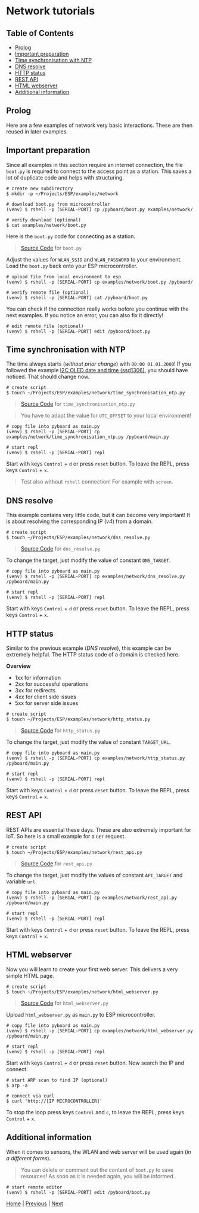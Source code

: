 # Network tutorials

## Table of Contents

- [Prolog](#prolog)
- [Important preparation](#important-preparation)
- [Time synchronisation with NTP](#time-synchronisation-with-ntp)
- [DNS resolve](#dns-resolve)
- [HTTP status](#http-status)
- [REST API](#rest-api)
- [HTML webserver](#html-webserver)
- [Additional information](#additional-information)

## Prolog

Here are a few examples of network very basic interactions. These are then reused in later examples.

## Important preparation

Since all examples in this section require an internet connection, the file `boot.py` is required to connect to the access point as a station. This saves a lot of duplicate code and helps with structuring.

```shell
# create new subdirectory
$ mkdir -p ~/Projects/ESP/examples/network

# download boot.py from microcontroller
(venv) $ rshell -p [SERIAL-PORT] cp /pyboard/boot.py examples/network/

# verify download (optional)
$ cat examples/network/boot.py
```

Here is the `boot.py` code for connecting as a station.

> [Source Code](../examples/network/boot.py) for `boot.py`

Adjust the values for `WLAN_SSID` and `WLAN_PASSWORD` to your environment. Load the `boot.py` back onto your ESP microcontroller.

```shell
# upload file from local environment to esp
(venv) $ rshell -p [SERIAL-PORT] cp examples/network/boot.py /pyboard/

# verify remote file (optional)
(venv) $ rshell -p [SERIAL-PORT] cat /pyboard/boot.py
```

You can check if the connection really works before you continue with the next examples. If you notice an error, you can also fix it directly!

```shell
# edit remote file (optional)
(venv) $ rshell -p [SERIAL-PORT] edit /pyboard/boot.py
```

## Time synchronisation with NTP

The time always starts (_without prior change_) with `00:00 01.01.2000`! If you followed the example [I2C OLED date and time (ssd1306)](./015_display_tutorials.md), you should have noticed. That should change now.

```shell
# create script
$ touch ~/Projects/ESP/examples/network/time_synchronisation_ntp.py
```

> [Source Code](../examples/network/time_synchronisation_ntp.py) for `time_synchronisation_ntp.py`

> You have to adapt the value for `UTC_OFFSET` to your local environment!

```shell
# copy file into pyboard as main.py
(venv) $ rshell -p [SERIAL-PORT] cp examples/network/time_synchronisation_ntp.py /pyboard/main.py

# start repl
(venv) $ rshell -p [SERIAL-PORT] repl
```

Start with keys `Control` + `d` or press `reset` button. To leave the REPL, press keys `Control` + `x`.

> Test also without `rshell` connection! For example with `screen`.

## DNS resolve

This example contains very little code, but it can become very important! It is about resolving the corresponding IP (_v4_) from a domain.

```shell
# create script
$ touch ~/Projects/ESP/examples/network/dns_resolve.py
```

> [Source Code](../examples/network/dns_resolve.py) for `dns_resolve.py`

To change the target, just modify the value of constant `DNS_TARGET`.

```shell
# copy file into pyboard as main.py
(venv) $ rshell -p [SERIAL-PORT] cp examples/network/dns_resolve.py /pyboard/main.py

# start repl
(venv) $ rshell -p [SERIAL-PORT] repl
```

Start with keys `Control` + `d` or press `reset` button. To leave the REPL, press keys `Control` + `x`.

## HTTP status

Similar to the previous example (_DNS resolve_), this example can be extremely helpful. The HTTP status code of a domain is checked here.

**Overview**

- 1xx for information
- 2xx for successful operations
- 3xx for redirects
- 4xx for client side issues
- 5xx for server side issues

```shell
# create script
$ touch ~/Projects/ESP/examples/network/http_status.py
```

> [Source Code](../examples/network/http_status.py) for `http_status.py`

To change the target, just modify the value of constant `TARGET_URL`.

```shell
# copy file into pyboard as main.py
(venv) $ rshell -p [SERIAL-PORT] cp examples/network/http_status.py /pyboard/main.py

# start repl
(venv) $ rshell -p [SERIAL-PORT] repl
```

Start with keys `Control` + `d` or press `reset` button. To leave the REPL, press keys `Control` + `x`.

## REST API

REST APIs are essential these days. These are also extremely important for IoT. So here is a small example for a `GET` request.

```shell
# create script
$ touch ~/Projects/ESP/examples/network/rest_api.py
```

> [Source Code](../examples/network/rest_api.py) for `rest_api.py`

To change the target, just modify the values of constant `API_TARGET` and variable `url`.

```shell
# copy file into pyboard as main.py
(venv) $ rshell -p [SERIAL-PORT] cp examples/network/rest_api.py /pyboard/main.py

# start repl
(venv) $ rshell -p [SERIAL-PORT] repl
```

Start with keys `Control` + `d` or press `reset` button. To leave the REPL, press keys `Control` + `x`.

## HTML webserver

Now you will learn to create your first web server. This delivers a very simple HTML page.

```shell
# create script
$ touch ~/Projects/ESP/examples/network/html_webserver.py
```

> [Source Code](../examples/network/html_webserver.py) for `html_webserver.py`

Upload `html_webserver.py` as `main.py` to ESP microcontroller.

```shell
# copy file into pyboard as main.py
(venv) $ rshell -p [SERIAL-PORT] cp examples/network/html_webserver.py /pyboard/main.py

# start repl
(venv) $ rshell -p [SERIAL-PORT] repl
```

Start with keys `Control` + `d` or press `reset` button. Now search the IP and connect.

```shell
# start ARP scan to find IP (optional)
$ arp -a

# connect via curl
$ curl 'http://[IP MICROCONTROLLER]'
```

To stop the loop press keys `Control` and `c`, to leave the REPL, press keys `Control` + `x`.

## Additional information

When it comes to sensors, the WLAN and web server will be used again (_in a different forms_).

> You can delete or comment out the content of `boot.py` to save resources! As soon as it is needed again, you will be informed.

```shell
# start remote editor
(venv) $ rshell -p [SERIAL-PORT] edit /pyboard/boot.py
```

[Home](https://github.com/Lupin3000/ESP) | [Previous](./015_display_tutorials.md) | [Next](./017_human_interaction_tutorials.md)
